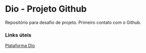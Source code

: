 # Dio - Projeto Github
Repositório para desafio de projeto.
Primeiro contato com o Github.

### **Links úteis**
[Plataforma Dio](https://www.dio.me/sign-up?ref=TV2AVZWG8R)

